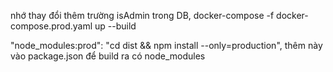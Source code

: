 nhớ thay đổi thêm trường isAdmin trong DB,
docker-compose -f docker-compose.prod.yaml up --build

"node_modules:prod": "cd dist && npm install --only=production", thêm này vào package.json để build ra có node_modules